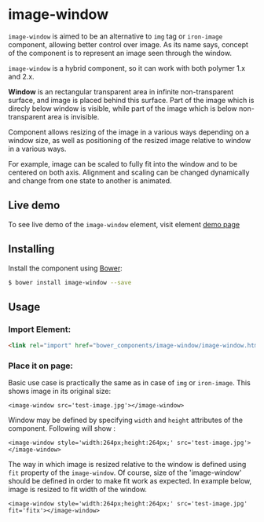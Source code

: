 # image-window

`image-window` is aimed to be an alternative to `img` tag or `iron-image` component, allowing better control over image.
As its name says, concept of the component is to represent an image seen through the window. 

`image-window` is a hybrid component, so it can work with both polymer 1.x and 2.x.

**Window** is an rectangular transparent area in infinite non-transparent surface, and image is placed behind this surface.
Part of the image which is direcly below window is visible, while part of the image which is below non-transparent area is invisible.

Component allows resizing of the image in a various ways depending on a window size, as well as positioning of the resized image relative to window in a various ways.

For example, image can be scaled to fully fit into the window and to be centered on both axis.
Alignment and scaling can be changed dynamically and change from one state to another is animated.

## Live demo

To see live demo of the `image-window` element, visit element [demo page](http://dstefanox.github.io/image-window/components/image-window/)

## Installing

Install the component using [Bower](http://bower.io/):

```sh
$ bower install image-window --save
```

## Usage

### Import  Element:

```html
<link rel="import" href="bower_components/image-window/image-window.html">
```

### Place it on page:


Basic use case is practically the same as in case of `img` or `iron-image`. This shows image in its original size:

    <image-window src='test-image.jpg'></image-window>


Window may be defined by specifying `width` and `height` attributes of the component. Following will show :

    <image-window style='width:264px;height:264px;' src='test-image.jpg'></image-window>

The way in which image is resized relative to the window is defined using `fit` property of the `image-window`. Of course, size of the 'image-window' should be defined in order to make fit work as expected. In example below, image is resized to fit width of the window.

  	<image-window style='width:264px;height:264px;' src='test-image.jpg' fit='fitx'></image-window>
